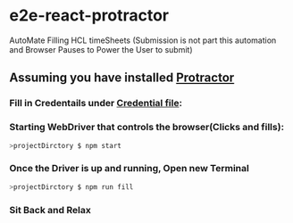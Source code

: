 # e2e-react-protractor
AutoMate Filling HCL timeSheets
(Submission is not part this automation and Browser Pauses to Power the User to submit)

## Assuming you have installed [Protractor](http://www.protractortest.org/#/)

### Fill in Credentails under [Credential file](https://github.com/symmetriccurve/TimeSheetFill/blob/master/credentials.js#L2):

### Starting WebDriver that controls the browser(Clicks and fills):
```bash
>projectDirctory $ npm start
```

### Once the Driver is up and running, Open new Terminal
```bash
>projectDirctory $ npm run fill
```
### Sit Back and Relax
